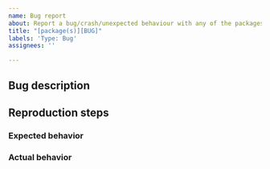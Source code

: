 ```yaml
---
name: Bug report
about: Report a bug/crash/unexpected behaviour with any of the packages of the library (rooting, integrityo or antipiracy)
title: "[package(s)][BUG]"
labels: 'Type: Bug'
assignees: ''

---
```



## Bug description
<!-- A description of what the bug is -->


## Reproduction steps
<!-- Steps to reproduce the behavior, if applicable -->


### Expected behavior
<!-- What should happen -->


### Actual behavior
<!-- What instead happens -->


